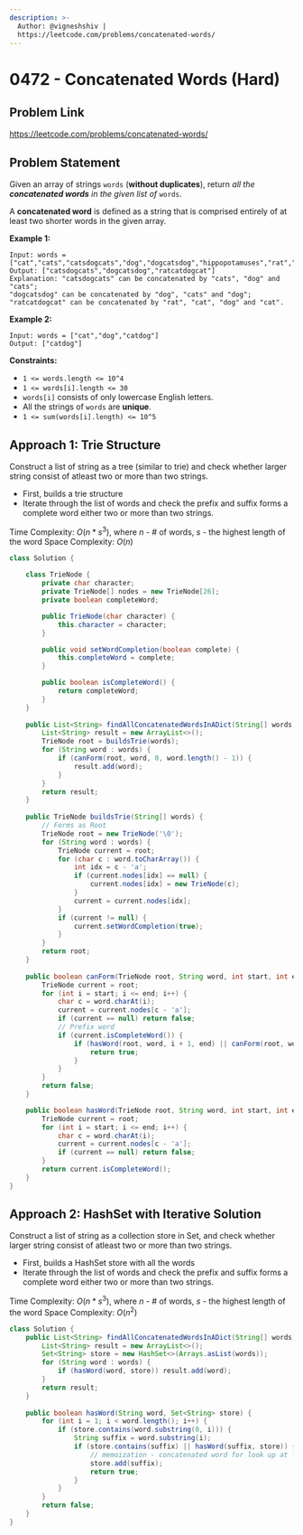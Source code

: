 ```yaml
---
description: >-
  Author: @vigneshshiv |
  https://leetcode.com/problems/concatenated-words/
---
```


# 0472 - Concatenated Words (Hard)

## Problem Link

https://leetcode.com/problems/concatenated-words/

## Problem Statement

Given an array of strings `words` (**without duplicates**), return _all the_ **_concatenated words_** _in the given list of_ `words`.

A **concatenated word** is defined as a string that is comprised entirely of at least two shorter words in the given array.

**Example 1:**

```
Input: words = ["cat","cats","catsdogcats","dog","dogcatsdog","hippopotamuses","rat","ratcatdogcat"]
Output: ["catsdogcats","dogcatsdog","ratcatdogcat"]
Explanation: "catsdogcats" can be concatenated by "cats", "dog" and "cats"; 
"dogcatsdog" can be concatenated by "dog", "cats" and "dog"; 
"ratcatdogcat" can be concatenated by "rat", "cat", "dog" and "cat".
```

**Example 2:**

```
Input: words = ["cat","dog","catdog"]
Output: ["catdog"]
```

**Constraints:**

* `1 <= words.length <= 10^4`
* `1 <= words[i].length <= 30`
* `words[i]` consists of only lowercase English letters.
* All the strings of `words` are **unique**.
* `1 <= sum(words[i].length) <= 10^5`

## Approach 1: Trie Structure

Construct a list of string as a tree (similar to trie) and check whether larger string consist of atleast two or more than two strings. 

- First, builds a trie structure
- Iterate through the list of words and check the prefix and suffix forms a complete word either two or more than two strings. 

Time Complexity: $O(n * s^3)$, where $n$ - # of words, $s$ - the highest length of the word
Space Complexity: $O(n)$

<Tabs>
<TabItem value="java" label="Java">
<SolutionAuthor name="@vigneshshiv"/>

```java
class Solution {
    
    class TrieNode {
        private char character;
        private TrieNode[] nodes = new TrieNode[26];
        private boolean completeWord;

        public TrieNode(char character) {
            this.character = character;
        }

        public void setWordCompletion(boolean complete) {
            this.completeWord = complete;
        }

        public boolean isCompleteWord() {
            return completeWord;
        }
    }
    
    public List<String> findAllConcatenatedWordsInADict(String[] words) {
        List<String> result = new ArrayList<>();
        TrieNode root = buildsTrie(words);
        for (String word : words) {
            if (canForm(root, word, 0, word.length() - 1)) {
                result.add(word);
            }
        }
        return result;
    }
    
    public TrieNode buildsTrie(String[] words) {
        // Forms as Root
        TrieNode root = new TrieNode('\0');
        for (String word : words) {
            TrieNode current = root;
            for (char c : word.toCharArray()) {
                int idx = c - 'a';
                if (current.nodes[idx] == null) {
                    current.nodes[idx] = new TrieNode(c);
                }
                current = current.nodes[idx];
            }
            if (current != null) {
                current.setWordCompletion(true);
            }
        }
        return root;
    }
    
    public boolean canForm(TrieNode root, String word, int start, int end) {
        TrieNode current = root;
        for (int i = start; i <= end; i++) {
            char c = word.charAt(i);
            current = current.nodes[c - 'a'];
            if (current == null) return false;
            // Prefix word
            if (current.isCompleteWord()) {
                if (hasWord(root, word, i + 1, end) || canForm(root, word, i + 1, end)) {
                    return true;
                }
            }
        }
        return false;
    }

    public boolean hasWord(TrieNode root, String word, int start, int end) {
        TrieNode current = root;
        for (int i = start; i <= end; i++) {
            char c = word.charAt(i);
            current = current.nodes[c - 'a'];
            if (current == null) return false;
        }
        return current.isCompleteWord();
    }
}
```
</TabItem>
</Tabs>

## Approach 2: HashSet with Iterative Solution

Construct a list of string as a collection store in Set, and check whether larger string consist of atleast two or more than two strings. 

- First, builds a HashSet store with all the words
- Iterate through the list of words and check the prefix and suffix forms a complete word either two or more than two strings. 

Time Complexity: $O(n * s^3)$, where $n$ - # of words, $s$ - the highest length of the word
Space Complexity: $O(n^2)$

<Tabs>
<TabItem value="java" label="Java">
<SolutionAuthor name="@vigneshshiv"/>

```java
class Solution {
    public List<String> findAllConcatenatedWordsInADict(String[] words) {
        List<String> result = new ArrayList<>();
        Set<String> store = new HashSet<>(Arrays.asList(words));
        for (String word : words) {
            if (hasWord(word, store)) result.add(word);
        }
        return result;
    }
    
    public boolean hasWord(String word, Set<String> store) {
        for (int i = 1; i < word.length(); i++) {
            if (store.contains(word.substring(0, i))) {
                String suffix = word.substring(i);
                if (store.contains(suffix) || hasWord(suffix, store)) {
                    // memoization - concatenated word for look up at later stage
                    store.add(suffix);
                    return true;
                }
            }
        }
        return false;
    }
}
```
</TabItem>
</Tabs>

